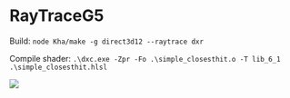 # RayTraceG5

Build:
`node Kha/make -g direct3d12 --raytrace dxr`

Compile shader:
`.\dxc.exe -Zpr -Fo .\simple_closesthit.o -T lib_6_1 .\simple_closesthit.hlsl`

![](img.jpg)
